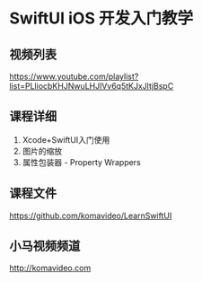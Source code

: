 SwiftUI iOS 开发入门教学
=======================

## 视频列表

https://www.youtube.com/playlist?list=PLliocbKHJNwuLHJlVv6q5tKJxJltjBspC

## 课程详细

01. Xcode+SwiftUI入门使用
02. 图片的缩放
03. 属性包装器 - Property Wrappers

## 课程文件

https://github.com/komavideo/LearnSwiftUI

## 小马视频频道

http://komavideo.com
